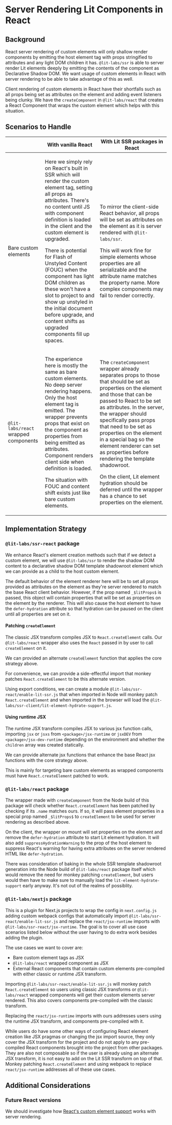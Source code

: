 # Server Rendering Lit Components in React

## Background

React server rendering of custom elements will only shallow render components by emitting the host element tag with props stringified to attributes and any light DOM children it has. `@lit-labs/ssr` is able to server render Lit elements deeply by emitting the contents of the component as Declarative Shadow DOM. We want usage of custom elements in React with server rendering to be able to take advantage of this as well.

Client rendering of custom elements in React have their shortfalls such as all props being set as attributes on the element and adding event listeners being clunky. We have the `createComponent` in `@lit-labs/react` that creates a React Component that wraps the custom element which helps with this situation.

## Scenarios to Handle

<!-- prettier-ignore-start -->
| | With vanilla React | With Lit SSR packages in React |
| --- | --- | --- |
| Bare custom elements | <p>Here we simply rely on React's built in SSR which will render the custom element tag, setting all props as attributes. There's no content until JS with component definition is loaded in the client and the custom element is upgraded.</p><p>There is potential for Flash of Unstyled Content (FOUC) when the component has light DOM children as these won't have a slot to project to and show up unstyled in the initial document before upgrade, and content shifts as upgraded components fill up spaces.</p> | <p>To mirror the client-side React behavior, all props will be set as attributes on the element as it is server rendered with `@lit-labs/ssr`.<p><p>This will work fine for simple elements whose properties are all serializable and the attribute name matches the property name. More complex components may fail to render correctly.</p> |
| `@lit-labs/react` wrapped components | <p>The experience here is mostly the same as bare custom elements. No deep server rendering happens. Only the host element tag is emitted. The wrapper prevents props that exist on the component as properties from being emitted as attributes. Component renders client side when definition is loaded.</p><p>The situation with FOUC and content shift exists just like bare custom elements.</p> | <p>The `createComponent` wrapper already separates props to those that should be set as properties on the element and those that can be passed to React to be set as attributes. In the server, the wrapper should specifically pass props that need to be set as properties on the element in a special bag so the element renderer can set as properties before rendering the template shadowroot.</p><p>On the client, Lit element hydration should be deferred until the wrapper has a chance to set properties on the element.</p> |
<!-- prettier-ignore-end -->

## Implementation Strategy

### `@lit-labs/ssr-react` package

We enhance React's element creation methods such that if we detect a custom element, we will use `@lit-labs/ssr` to render the shadow DOM content to a declarative shadow DOM template shadowroot element which we can provide as a child to the host custom element.

The default behavior of the element renderer here will be to set all props provided as attributes on the element as they're server rendered to match the base React client behavior. However, if the prop named `_$litProps$` is passed, this object will contain properties that will be set as properties on the element by the renderer. This will also cause the host element to have the `defer-hydration` attribute so that hydration can be paused on the client until all properties are set on it.

#### Patching `createElement`

The classic JSX transform compiles JSX to `React.createElement` calls. Our `@lit-labs/react` wrapper also uses the `React` passed in by user to call `createElement` on it.

We can provided an alternate `createElement` function that applies the core strategy above.

For convenience, we can provide a side-effectful import that monkey patches `React.createElement` to be this alternate version.

Using export conditions, we can create a module `@lit-labs/ssr-react/enable-lit-ssr.js` that when imported in Node will monkey patch `React.createElement` and when imported in the browser will load the `@lit-labs/ssr-client/lit-element-hydrate-support.js`.

#### Using runtime JSX

The runtime JSX transform compiles JSX to various jsx function calls, importing `jsx` or `jsxs` from `<package>/jsx-runtime` or `jsxDEV` from `<package>/jsx-dev-runtime` depending on the environment and whether the `children` array was created statically.

We can provide alternate jsx functions that enhance the base React jsx functions with the core strategy above.

This is mainly for targeting bare custom elements as wrapped components must have `React.createElement` patched to work.

### `@lit-labs/react` package

The wrapper made with `createComponent` from the Node build of this package will check whether `React.createElement` has been patched by checking if its `.name` matches ours. If so, it will pass element properties in a special prop named `_$litProps$` to `createElement` to be used for server rendering as described above.

On the client, the wrapper on mount will set properties on the element and remove the `defer-hydration` attribute to start Lit element hydration. It will also add `suppressHydrationWarning` to the prop of the host element to suppress React's warning for having extra attributes on the server rendered HTML like `defer-hydration`.

There was consideration of baking in the whole SSR template shadowroot generation into the Node build of `@lit-labs/react` package itself which would remove the need for monkey patching `createElement`, but users would then have to make sure to manually load the `lit-element-hydrate-support` early anyway. It's not out of the realms of possiblity.

### `@lit-labs/nextjs` package

This is a plugin for Next.js projects to wrap the config in `next.config.js` adding custom webpack configs that automatically import `@lit-labs/ssr-react/enable-lit-ssr.js` and replace the `react/jsx-runtime` imports with `@lit-labs/ssr-react/jsx-runtime`. The goal is to cover all use case scenarios listed below without the user having to do extra work besides adding the plugin.

The use cases we want to cover are:

- Bare custom element tags as JSX
- `@lit-labs/react` wrapped component as JSX
- External React components that contain custom elements pre-compiled with either classic or runtime JSX transform.

Importing `@lit-labs/ssr-react/enable-lit-ssr.js` will monkey patch `React.createElement` so users using classic JSX transforms or `@lit-labs/react` wrapped components will get their custom elements server rendered. This also covers components pre-compiled with the classic transform.

Replacing the `react/jsx-runtime` imports with ours addresses users using the runtime JSX transform, and components pre-compiled with it.

While users do have some other ways of configuring React element creation like JSX pragmas or changing the jsx import source, they only cover the JSX transform for the project and do not apply to any pre-compiled React components brought into the project from other packages. They are also not composable so if the user is already using an alternate JSX transform, it is not easy to add on the Lit SSR transform on top of that. Monkey patching `React.createElement` and using webpack to replace `react/jsx-runtime` addresses all of these use cases.

## Additional Considerations

### Future React versions

We should investigate how [React's custom element support](https://github.com/facebook/react/issues/11347) works with server rendering.
